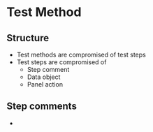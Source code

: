 # Test Method

## Structure

* Test methods are compromised of test steps
* Test steps are compromised of
  * Step comment
  * Data object
  * Panel action

## Step comments

* 
